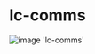 # lc-comms

![image 'lc-comms'](https://storage.googleapis.com/limacharlie-io/brand/logo/lc-comms.png)
